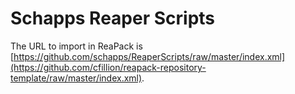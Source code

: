 # Schapps Reaper Scripts

The URL to import in ReaPack is [https://github.com/schapps/ReaperScripts/raw/master/index.xml](https://github.com/cfillion/reapack-repository-template/raw/master/index.xml).
